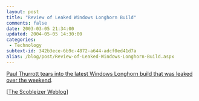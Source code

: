 ```yaml
---
layout: post
title: "Review of Leaked Windows Longhorn Build"
comments: false
date: 2003-03-05 21:34:00
updated: 2004-05-05 14:30:00
categories:
 - Technology
subtext-id: 342b3ece-6b9c-4872-a644-adcf0ed41d7a
alias: /blog/post/Review-of-Leaked-Windows-Longhorn-Build.aspx
---
```



[Paul Thurrott tears into the latest Windows Longhorn build that was leaked over the weekend](http://www.winsupersite.com/reviews/longhorn_4008.asp).

[[The Scobleizer Weblog](http://radio.weblogs.com/0001011/)]
